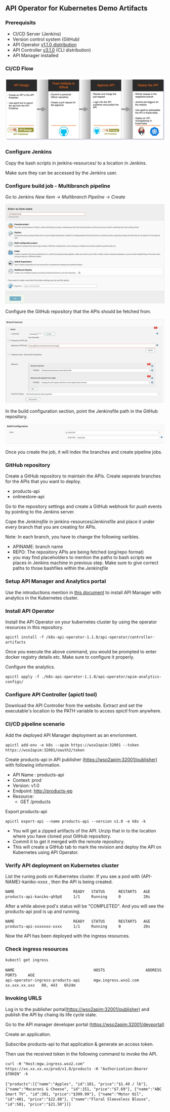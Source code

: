 ## API Operator for Kubernetes Demo Artifacts

### Prerequisits

- CI/CD Server (Jenkins)
- Version control system (GitHub)
- API Operator [v1.1.0 distribution](https://github.com/wso2/k8s-api-operator/releases/download/v1.1.0/k8s-api-operator-1.1.0.zip)
- API Controller [v3.1.0](https://wso2.com/api-management/tooling/) (CLI distribution)
- API Manager installed

### CI/CD Flow

![Alt text](./images/process_cicd.jpg)

### Configure Jenkins

Copy the bash scripts in jenkins-resources/ to a location in Jenkins.

Make sure they can be accessed by the Jenkins user.


### Configure build job - Multibranch pipeline

Go to Jenkins *New Item -> Multibranch Pipeline -> Create*

![Alt text](./images/build.jpg)

Configure the GitHub repository that the APIs should be fetched from.

![Alt text](./images/branch_config.jpg)

In the build configuration section, point the Jenkinsfile path in the GitHub repository.

![Alt text](./images/jenkinsfile_config.jpg)

Once you create the job, it will index the branches and create pipeline jobs.

### GitHub repository

Create a GitHub repository to maintain the APIs.
Create seperate branches for the APIs that you want to deploy.

- products-api
- onlinestore-api

Go to the repository settings and create a GitHub webhook for *push* events by pointing to the Jenkins server.

Cope the *Jenkinsfile* in jenkins-resources/Jenkinsfile and place it under every branch that you are creating for APIs.

Note: In each branch, you have to change the following varibles.

- APINAME: branch name
- REPO: The repository APIs are being fetched (org/repo format)
- you may find placeholders to mention the paths to bash scripts we places in Jenkins machine in previous step. Make sure to give correct paths to those bashfiles within the *Jenkinsfile*

### Setup API Manager and Analytics portal

Use the introductions mention in [this document](https://github.com/pubudu538/api-operator-demo/tree/master/wso2apim-with-analytics) to install API Manager with analytics in the Kubernetes cluster.

### Install API Operator

Install the API Operator on your kubernetes cluster by using the operator resources in this repository.

```
apictl install -f /k8s-api-operator-1.1.0/api-operator/controller-artifacts
```

Once you execute the above command, you would be prompted to enter docker registry details etc. Make sure to configure it properly.

Configure the analytics.

```
apictl apply -f ./k8s-api-operator-1.1.0/api-operator/apim-analytics-configs/
```

### Configure API Controller (apictl tool)

Download the API Controller from the website.
Extract and set the executable's location to the PATH variable to access *apictl* from anywhere.

### CI/CD pipeline scenario

Add the deployed API Manager deployment as an envrionment.

```
apictl add-env -e k8s --apim https://wso2apim:32001 --token https://wso2apim:32001/oauth2/token
```

Create products-api in API publisher (<https://wso2apim:32001/publisher)> with following information.

- API Name : products-api
- Context: prod
- Version: v1.0
- Endpoint: <http://products-ep>
- Resource:
  - GET /products

Export products-api

```
apictl export-api --name products-api --version v1.0 -e k8s -k
```

- You will get a zipped artifacts of the API.
Unzip that in to the location where you have cloned yout GitHub repository.
- Commit it to get it merged with the remote repository.
- This will create a GitHub tab to mark the revision and deploy the API on Kubernetes using API Operator.
  
### Verify API deployment on Kubernetes cluster

List the runing pods on Kubernetes cluster.
If you see a pod with {API-NAME}-kaniko-xxxx , then the API is being created.
```
NAME                          READY   STATUS      RESTARTS   AGE
products-api-kaniko-qh9p8     1/1     Running     0          20s
```
After a while above pod's status will be "COMPLETED". And you will see the products-api pod is up and running.

```
NAME                          READY   STATUS      RESTARTS   AGE
products-api-xxxxxxx-xxxx     1/1     Running     0          20s
```

Now the API has been deployed with the ingress resources.

### Check ingress resources

```
kubectl get ingress

NAME                                   HOSTS                  ADDRESS        PORTS     AGE
api-operator-ingress-products-api      mgw.ingress.wso2.com   xx.xxx.xx.xxx   80, 443   6h24m

```



### Invoking URLS

Log in to the publisher portal(<https://wso2apim:32001/publisher)> and publish the API by chaing its life cycle state.

Go to the API manager developer portal (<https://wso2apim:32001/devportal)>

Create an application.

Subscribe products-api to that application & generate an access token.

Then use the received token in the following command to invoke the API.

```
curl -H "Host:mgw.ingress.wso2.com" https://xx.xx.xx.xx/prod/v1.0/products -H "Authorization:Bearer $TOKEN" -k

{"products":[{"name":"Apples", "id":101, "price":"$1.49 / lb"}, {"name":"Macaroni & Cheese", "id":151, "price":"$7.69"}, {"name":"ABC Smart TV", "id":301, "price":"$399.99"}, {"name":"Motor Oil", "id":401, "price":"$22.88"}, {"name":"Floral Sleeveless Blouse", "id":501, "price":"$21.50"}]}
```





 





  

 